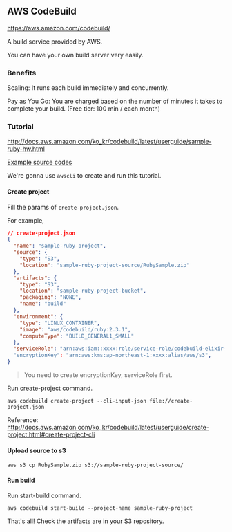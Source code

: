 ## AWS CodeBuild

https://aws.amazon.com/codebuild/

A build service provided by AWS.

You can have your own build server very easily.


### Benefits

Scaling: It runs each build immediately and concurrently.

Pay as You Go: You are charged based on the number of minutes it takes to complete your build.
(Free tier: 100 min / each month)


### Tutorial

http://docs.aws.amazon.com/ko_kr/codebuild/latest/userguide/sample-ruby-hw.html

[Example source codes](./codebuild_tutorial_source)

We're gonna use `awscli` to create and run this tutorial.


#### Create project

Fill the params of `create-project.json`.

For example,
```json
// create-project.json
{
  "name": "sample-ruby-project",
  "source": {
    "type": "S3",
    "location": "sample-ruby-project-source/RubySample.zip"
  },
  "artifacts": {
    "type": "S3",
    "location": "sample-ruby-project-bucket",
    "packaging": "NONE",
    "name": "build"
  },
  "environment": {
    "type": "LINUX_CONTAINER",
    "image": "aws/codebuild/ruby:2.3.1",
    "computeType": "BUILD_GENERAL1_SMALL"
  },
  "serviceRole": "arn:aws:iam::xxxx:role/service-role/codebuild-elixir-test-service-role"
  "encryptionKey": "arn:aws:kms:ap-northeast-1:xxxx:alias/aws/s3",
}
```
>You need to create encryptionKey, serviceRole first.

Run create-project command.
```
aws codebuild create-project --cli-input-json file://create-project.json
```

Reference: http://docs.aws.amazon.com/ko_kr/codebuild/latest/userguide/create-project.html#create-project-cli


#### Upload source to s3
```
aws s3 cp RubySample.zip s3://sample-ruby-project-source/
```


#### Run build

Run start-build command.
```
aws codebuild start-build --project-name sample-ruby-project
```

That's all! Check the artifacts are in your S3 repository.
